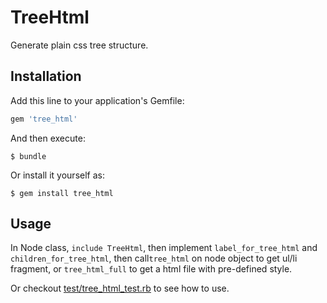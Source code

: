 # TreeHtml

Generate plain css tree structure.

## Installation

Add this line to your application's Gemfile:

```ruby
gem 'tree_html'
```

And then execute:

    $ bundle

Or install it yourself as:

    $ gem install tree_html

## Usage

In Node class, `include TreeHtml`, then implement `label_for_tree_html` and `children_for_tree_html`, then call`tree_html` on node object to get ul/li fragment, or `tree_html_full` to get a html file with pre-defined style.

Or checkout [test/tree_html_test.rb](https://github.com/turnon/tree_html/blob/master/test/tree_html_test.rb) to see how to use.

